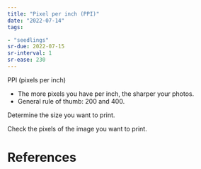 ```yaml
---
title: "Pixel per inch (PPI)"
date: "2022-07-14"
tags:

- "seedlings"
sr-due: 2022-07-15
sr-interval: 1
sr-ease: 230
---
```


PPI (pixels per inch)

-   The more pixels you have per inch, the sharper your photos.
-   General rule of thumb: 200 and 400.

Determine the size you want to print.

Check the pixels of the image you want to print.

# References
